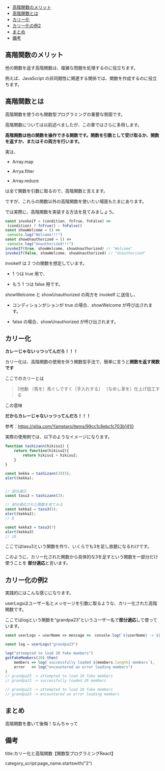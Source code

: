 








- [高階関数のメリット](#高階関数のメリット)
- [高階関数とは](#高階関数とは)
- [カリー化](#カリー化)
- [カリー化の例2](#カリー化の例2)
- [まとめ](#まとめ)
- [備考](#備考)



## 高階関数のメリット

他の関数を返す高階関数は、複雑な問題を処理するのに役立ちます。

例えば、JavaScript の非同期性に関連する関係では、関数を作成するのに役立ちます。



## 高階関数とは

高階関数を使うのも関数型プログラミングの重要な側面です。

高階関数については以前述べましたが、この章ではさらに多用します。

**高階関数は他の関数を操作できる関数です。関数を引数として受け取るか、関数を返すか、またはその両方を行います。**

実は、

- Array.map

- Arrya.filter

- Array.reduce

は全て関数を引数に取るので、高階関数と言えます。

ですが、これらの関数以外の高階関数を使いたい場面もたまにあります。

では実際に、高階関数を実装する方法を見てみましょう。


```js
const invokeIf = (condition, fnTrue, fnFalse) =>
 (condition) ? fnTrue() : fnFalse()
const showWelcome = () =>
 console.log("Welcome!!!")
const showUnauthorized = () =>
 console.log("Unauthorized!!!")
invokeIf(true, showWelcome, showUnauthorized) // "Welcome"
invokeIf(false, showWelcome, showUnauthorized) // "Unauthorized"
```

invokeIf は 2 つの関数を想定しています。

- 1 つは true 用で、

- もう 1 つは false 用です。

showWelcome と showUnauthorized の両方を invokeIf に送信し、

- コンディションがションが true の場合、showWelcome が呼び出されます。 

- false の場合、showUnauthorized が呼び出されます。


## カリー化

**カレーじゃないっつってんだろ！！！**


カリー化は、高階関数の使用を伴う関数型手法で、簡単に言うと**関数を返す関数です**


ここでのカリーとは

> 2他動
> 〔馬を〕馬ぐしですく［手入れする］
> 〔なめし革を〕仕上げ加工する

この意味

**だからカレーじゃないっつってんだろ！！！**


参考：https://qiita.com/Yametaro/items/99cc1c8ebcfc703b1410

実際の使用例では、以下のようなイメージになります。

```js
function tashizann(hikisu1) {
    return function(hikisu2){
        return hikisu1 + hikisu2;
    }
}

const kekka = tashizann(3)(5);
alert(kekka);


// 部分適応
const tasu3 = tashizann(3);

// 部分適応された関数を見てみる
const kekka2 = tasu3(5);
alert(kekka2);
// 8

const kekka3 = tasu3(7)
alert(kekka3)
// 10
```

ここではtasu3という関数を作り、いくらでも3を足し放題になるわけです。

このように、カリー化された関数から具体的な3を足すという関数を一部分だけ使うことを
**部分適応**と言います。



## カリー化の例2

実践的にはこんな感じになります。

userLogsはユーザー名とメッセージを引数に取るような、カリー化された高階関数です。

ここではlogという関数を“grandpa23”というユーザー名で**部分適応**して使っています。

```js
const userLogs = userName => message =>　console.log(`${userName} -> ${message}`)

const log = userLogs("grandpa23")

log("attempted to load 20 fake members")
getFakeMembers(20).then(
    members => log(`successfully loaded ${members.length} members`),
    error   => log("encountered an error loading members")
)
// grandpa23 -> attempted to load 20 fake members
// grandpa23 -> successfully loaded 20 members

// grandpa23 -> attempted to load 20 fake members
// grandpa23 -> encountered an error loading members
```



## まとめ

高階関数を書いて後悔！なんちゃって




## 備考

title:カリー化と高階関数【関数型プログラミングReact】



category_script:page_name.startswith("2")
